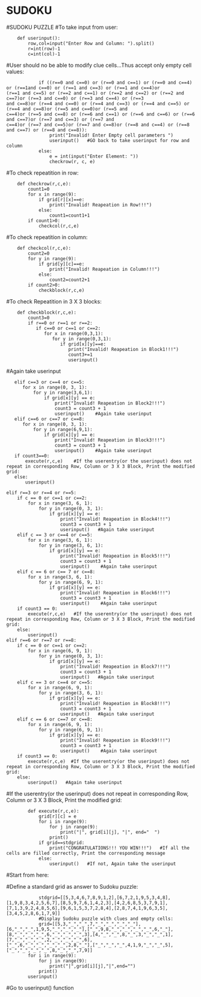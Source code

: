 # SUDOKU
#SUDOKU PUZZLE
#To take input from user:
        
        def userinput():
            row,col=input("Enter Row and Column: ").split()
            r=int(row)-1
            c=int(col)-1
#User should no be able to modify clue cells...Thus accept only empty cell values:
                
                if ((r==0 and c==0) or (r==0 and c==1) or (r==0 and c==4) or (r==1and c==0) or (r==1 and c==3) or (r==1 and c==4)or                       (r==1 and c==5) or (r==2 and c==1) or (r==2 and c==2) or (r==2 and c==7)or (r==3 and c==0) or (r==3 and c==4) or (r==3                     and c==8)or (r==4 and c==0) or (r==4 and c==3) or (r==4 and c==5) or (r==4 and c==8)or (r==5 and c==0)or (r==5 and                      c==4)or (r==5 and c==8) or (r==6 and c==1) or (r==6 and c==6) or (r==6 and c==7)or (r==7 and c==3) or (r==7 and                            c==4)or (r==7 and c==5)or (r==7 and c==8)or (r==8 and c==4) or (r==8 and c==7) or (r==8 and c==8)):
                    print("Invalid! Enter Empty cell parameters ")
                    userinput()   #GO back to take userinput for row and column
                else:
                    e = int(input("Enter Element: "))
                    checkrow(r, c, e)
#To check repeatition in row:
        
        def checkrow(r,c,e):
            count1=0
            for x in range(9):
                if grid[r][x]==e:
                    print("Invalid! Reapeation in Row!!!")
                else:
                    count1=count1+1
            if count1>0:
                checkcol(r,c,e)
#To check repeatition in column:
        
        def checkcol(r,c,e):
            count2=0
            for y in range(9):
                if grid[y][c]==e:
                    print("Invalid! Reapeation in Column!!!")
                else:
                    count2=count2+1
            if count2>0:
                checkblock(r,c,e)
 
 #To check Repeatition in 3 X 3 blocks:

        def checkblock(r,c,e):
            count3=0
            if r==0 or r==1 or r==2:
               if c==0 or c==1 or c==2:
                  for x in range(0,3,1):
                     for y in range(0,3,1):
                        if grid[x][y]==e:
                           print("Invalid! Reapeation in Block1!!!")
                           count3+=1
                           userinput()   
#Again take userinput

       elif c==3 or c==4 or c==5:
          for x in range(0, 3, 1):
              for y in range(3,6,1):
                  if grid[x][y] == e:
                      print("Invalid! Reapeation in Block2!!!")
                      count3 = count3 + 1
                      userinput()    #Again take userinput
       elif c==6 or c==7 or c==8:
          for x in range(0, 3, 1):
              for y in range(6,9,1):
                  if grid[x][y] == e:
                      print("Invalid! Reapeation in Block3!!!")
                      count3 = count3 + 1
                      userinput()    #Again take userinput
       if count3==0:
           execute(r,c,e)    #If the userentry(or the userinput) does not repeat in corresponding Row, Column or 3 X 3 Block, Print the modified grid:
       else:
           userinput()

    elif r==3 or r==4 or r==5:
        if c == 0 or c==1 or c==2:
            for x in range(3, 6, 1):
                for y in range(0, 3, 1):
                    if grid[x][y] == e:
                        print("Invalid! Reapeation in Block4!!!")
                        count3 = count3 + 1
                        userinput()   #Again take userinput
        elif c == 3 or c==4 or c==5:
            for x in range(3, 6, 1):
                for y in range(3, 6, 1):
                    if grid[x][y] == e:
                        print("Invalid! Reapeation in Block5!!!")
                        count3 = count3 + 1
                        userinput()    #Again take userinput
        elif c == 6 or c== 7 or c==8:
            for x in range(3, 6, 1):
                for y in range(6, 9, 1):
                    if grid[x][y] == e:
                        print("Invalid! Reapeation in Block6!!!")
                        count3 = count3 + 1
                        userinput()    #Again take userinput
        if count3 == 0:
            execute(r,c,e)   #If the userentry(or the userinput) does not repeat in corresponding Row, Column or 3 X 3 Block, Print the modified grid:
        else:
            userinput()
    elif r==6 or r==7 or r==8:
        if c == 0 or c==1 or c==2:
            for x in range(6, 9, 1):
                for y in range(0, 3, 1):
                    if grid[x][y] == e:
                        print("Invalid! Reapeation in Block7!!!")
                        count3 = count3 + 1
                        userinput()   #Again take userinput
        elif c == 3 or c==4 or c==5:
            for x in range(6, 9, 1):
                for y in range(3, 6, 1):
                    if grid[x][y] == e:
                        print("Invalid! Reapeation in Block8!!!")
                        count3 = count3 + 1
                        userinput()   #Again take userinput
        elif c == 6 or c==7 or c==8:
            for x in range(6, 9, 1):
                for y in range(6, 9, 1):
                    if grid[x][y] == e:
                        print("Invalid! Reapeation in Block9!!!")
                        count3 = count3 + 1
                        userinput()    #Again take userinput
        if count3 == 0:
            execute(r,c,e)  #If the userentry(or the userinput) does not repeat in corresponding Row, Column or 3 X 3 Block, Print the modified grid:
        else:
            userinput()   #Again take userinput

#If the userentry(or the userinput) does not repeat in corresponding Row, Column or 3 X 3 Block, Print the modified grid:
            
            def execute(r,c,e):
                grid[r][c] = e
                for i in range(9):
                    for j in range(9):
                        print("|", grid[i][j], "|", end="  ")
                    print()
                if grid==stdgrid:
                    print("CONGRATULATIONS!!! YOU WIN!!!")   #If all the cells are filled correctly, Print the corresponding message
                else:
                    userinput()   #If not, Again take the userinput

#Start from here:

#Define a standard grid as answer to Sudoku puzzle:
                
                stdgrid=[[5,3,4,6,7,8,9,1,2],[6,7,2,1,9,5,3,4,8],[1,9,8,3,4,2,5,6,7],[8,5,9,7,6,1,4,2,3],[4,2,6,8,5,3,7,9,1],                                   [7,1,3,9,2,4,8,5,6],[9,6,1,5,3,7,2,8,4],[2,8,7,4,1,9,6,3,5],[3,4,5,2,8,6,1,7,9]]
                #Display Sudoku puzzle with clues and empty cells:
                grid=[[5,3,"_","_",7,"_","_","_","_"],[6,"_","_",1,9,5,"_","_","_"],["_",9,8,"_","_","_","_",6,"_"],                                           [8,"_","_","_",6,"_","_","_",3],[4,"_","_",8,"_",3,"_","_",1],[7,"_","_","_",2,"_","_","_",6],                                             ["_",6,"_","_","_","_",2,8,"_"],["_","_","_",4,1,9,"_","_",5],["_","_","_","_",8,"_","_",7,9]]
            for i in range(9):
                for j in range(9):
                    print("|",grid[i][j],"|",end="")
                print()
            userinput()     
#Go to userinput() function

